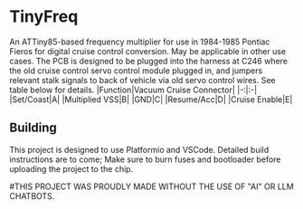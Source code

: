 # TinyFreq
An ATTiny85-based frequency multiplier for use in 1984-1985 Pontiac Fieros for digital cruise control conversion. May be applicable in other use cases. The PCB is designed to be plugged into the harness at C246 where the old cruise control servo control module plugged in, and jumpers relevant stalk signals to back of vehicle via old servo control wires. See table below for details.
|Function|Vacuum Cruise Connector|
|-:|:-|
|Set/Coast|A|
|Multiplied VSS|B|
|GND|C|
|Resume/Acc|D|
|Cruise Enable|E|

## Building
This project is designed to use Platformio and VSCode. Detailed build instructions are to come; Make sure to burn fuses and bootloader before uploading the project to the chip.

#THIS PROJECT WAS PROUDLY MADE WITHOUT THE USE OF "AI" OR LLM CHATBOTS.
